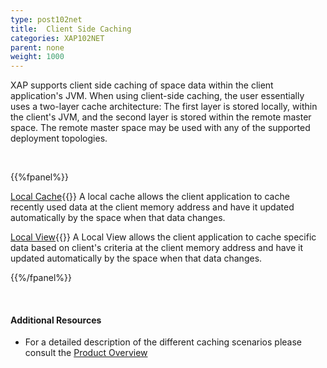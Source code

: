 ```yaml
---
type: post102net
title:  Client Side Caching
categories: XAP102NET
parent: none
weight: 1000
---
```




XAP supports client side caching of space data within the client application's JVM. When using client-side caching, the user essentially uses a two-layer cache architecture: The first layer is stored locally, within the client's JVM, and the second layer is stored within the remote master space. The remote master space may be used with any of the supported deployment topologies.


<br>

{{%fpanel%}}

[Local Cache](./local-cache.html){{<wbr>}}
A local cache allows the client application to cache recently used data at the client memory address and have it updated automatically by the space when that data changes.

[Local View](./local-view.html){{<wbr>}}
A Local View allows the client application to cache specific data based on client's criteria at the client memory address and have it updated automatically by the space when that data changes.

{{%/fpanel%}}

<br>

#### Additional Resources

- For a detailed description of the different caching scenarios please consult the [Product Overview](/product_overview/caching-scenarios.html)






